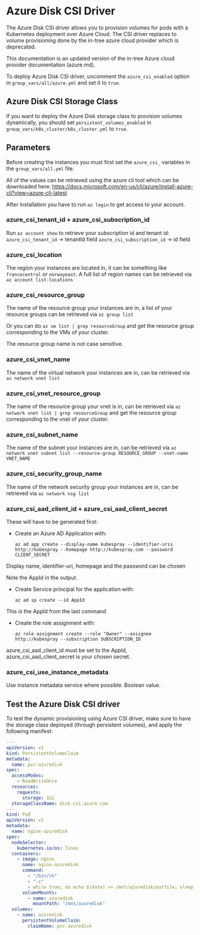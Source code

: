 # Azure Disk CSI Driver

The Azure Disk CSI driver allows you to provision volumes for pods with a Kubernetes deployment over Azure Cloud. The CSI driver replaces to volume provisioning done by the in-tree azure cloud provider which is deprecated.

This documentation is an updated version of the in-tree Azure cloud provider documentation (azure.md).

To deploy Azure Disk CSI driver, uncomment the `azure_csi_enabled` option in `group_vars/all/azure.yml` and set it to `true`.

## Azure Disk CSI Storage Class

If you want to deploy the Azure Disk storage class to provision volumes dynamically, you should set `persistent_volumes_enabled` in `group_vars/k8s_cluster/k8s_cluster.yml` to `true`.

## Parameters

Before creating the instances you must first set the `azure_csi_` variables in the `group_vars/all.yml` file.

All of the values can be retrieved using the azure cli tool which can be downloaded here: <https://docs.microsoft.com/en-us/cli/azure/install-azure-cli?view=azure-cli-latest>

After installation you have to run `az login` to get access to your account.

### azure\_csi\_tenant\_id + azure\_csi\_subscription\_id

Run `az account show` to retrieve your subscription id and tenant id:
`azure_csi_tenant_id` -> tenantId field
`azure_csi_subscription_id` -> id field

### azure\_csi\_location

The region your instances are located in, it can be something like `francecentral` or `norwayeast`. A full list of region names can be retrieved via `az account list-locations`

### azure\_csi\_resource\_group

The name of the resource group your instances are in, a list of your resource groups can be retrieved via `az group list`

Or you can do `az vm list | grep resourceGroup` and get the resource group corresponding to the VMs of your cluster.

The resource group name is not case sensitive.

### azure\_csi\_vnet\_name

The name of the virtual network your instances are in, can be retrieved via `az network vnet list`

### azure\_csi\_vnet\_resource\_group

The name of the resource group your vnet is in, can be retrieved via `az network vnet list | grep resourceGroup` and get the resource group corresponding to the vnet of your cluster.

### azure\_csi\_subnet\_name

The name of the subnet your instances are in, can be retrieved via `az network vnet subnet list --resource-group RESOURCE_GROUP --vnet-name VNET_NAME`

### azure\_csi\_security\_group\_name

The name of the network security group your instances are in, can be retrieved via `az network nsg list`

### azure\_csi\_aad\_client\_id + azure\_csi\_aad\_client\_secret

These will have to be generated first:

- Create an Azure AD Application with:

  ```ShellSession
  az ad app create --display-name kubespray --identifier-uris http://kubespray --homepage http://kubespray.com --password CLIENT_SECRET
  ```

Display name, identifier-uri, homepage and the password can be chosen

Note the AppId in the output.

- Create Service principal for the application with:

  ```ShellSession
  az ad sp create --id AppId
  ```

This is the AppId from the last command

- Create the role assignment with:

  ```ShellSession
  az role assignment create --role "Owner" --assignee http://kubespray --subscription SUBSCRIPTION_ID
  ```

azure\_csi\_aad\_client\_id must be set to the AppId, azure\_csi\_aad\_client\_secret is your chosen secret.

### azure\_csi\_use\_instance\_metadata

Use instance metadata service where possible. Boolean value.

## Test the Azure Disk CSI driver

To test the dynamic provisioning using Azure CSI driver, make sure to have the storage class deployed (through persistent volumes), and apply the following manifest:

```yml
---
apiVersion: v1
kind: PersistentVolumeClaim
metadata:
  name: pvc-azuredisk
spec:
  accessModes:
    - ReadWriteOnce
  resources:
    requests:
      storage: 1Gi
  storageClassName: disk.csi.azure.com
---
kind: Pod
apiVersion: v1
metadata:
  name: nginx-azuredisk
spec:
  nodeSelector:
    kubernetes.io/os: linux
  containers:
    - image: nginx
      name: nginx-azuredisk
      command:
        - "/bin/sh"
        - "-c"
        - while true; do echo $(date) >> /mnt/azuredisk/outfile; sleep 1; done
      volumeMounts:
        - name: azuredisk
          mountPath: "/mnt/azuredisk"
  volumes:
    - name: azuredisk
      persistentVolumeClaim:
        claimName: pvc-azuredisk
```
